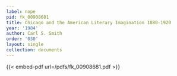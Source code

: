 ```yaml
---
label: nope
pid: fk_00908681
title: Chicago and the American Literary Imagination 1880-1920
year: '1984'
author: Carl S. Smith
order: '030'
layout: single
collection: documents
---
```



{{< embed-pdf url=/pdfs/fk_00908681.pdf >}}